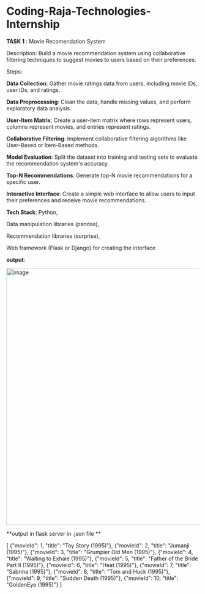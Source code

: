 # Coding-Raja-Technologies-Internship

**TASK 1**
: Movie Recomendation System

Description: Build a movie recommendation system using collaborative filtering techniques to suggest movies to users based on their preferences.

Steps:

**Data Collection**:
Gather movie ratings data from users, including movie IDs, user IDs, and ratings.

**Data Preprocessing**: 
Clean the data, handle missing values, and perform exploratory data analysis.

**User-Item Matrix**:
Create a user-item matrix where rows represent users, columns represent movies, and entries represent ratings.

**Collaborative Filtering**:
Implement collaborative filtering algorithms like User-Based or Item-Based methods.

**Model Evaluation**:
Split the dataset into training and testing sets to evaluate the recommendation system's accuracy.

**Top-N Recommendations**:
Generate top-N movie recommendations for a specific user.

**Interactive Interface**:
Create a simple web interface to allow users to input their preferences and receive movie recommendations.

**Tech Stack**:
Python,

Data manipulation libraries (pandas),

Recommendation libraries (surprise),

Web framework (Flask or Django) for creating the interface



**output**:


<img width="670" alt="image" src="https://github.com/lohith1805/Coding-Rja-Technologies-Internship/assets/130832005/051f7c18-ecd0-4f45-b28b-9a0ee46a3d2e">


**output in flask server in .json file **




[
    {"movieId": 1, "title": "Toy Story (1995)"},
    {"movieId": 2, "title": "Jumanji (1995)"},
    {"movieId": 3, "title": "Grumpier Old Men (1995)"},
    {"movieId": 4, "title": "Waiting to Exhale (1995)"},
    {"movieId": 5, "title": "Father of the Bride Part II (1995)"},
    {"movieId": 6, "title": "Heat (1995)"},
    {"movieId": 7, "title": "Sabrina (1995)"},
    {"movieId": 8, "title": "Tom and Huck (1995)"},
    {"movieId": 9, "title": "Sudden Death (1995)"},
    {"movieId": 10, "title": "GoldenEye (1995)"}
]

